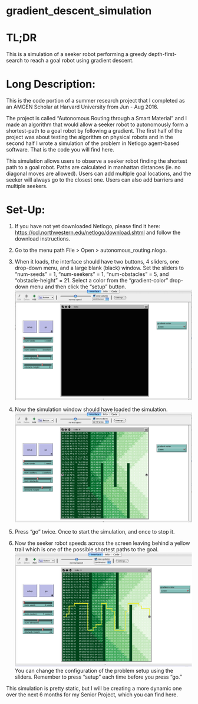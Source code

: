# gradient_descent_simulation

# TL;DR
This is a simulation of a seeker robot performing a greedy depth-first-search to reach a goal robot using gradient descent.

# Long Description:
This is the code portion of a summer research project that I completed as an AMGEN Scholar at Harvard University from Jun - Aug 2016.

The project is called “Autonomous Routing through a Smart Material” and I made an algorithm that would allow a seeker robot to autonomously form a shortest-path to a goal robot by following a gradient.  The first half of the project was about testing the algorithm on physical robots and in the second half I wrote a simulation of the problem in Netlogo agent-based software.  That is the code you will find here.


This simulation allows users to observe a seeker robot finding the shortest path to a goal robot.  Paths are calculated in manhattan distances (ie. no diagonal moves are allowed).  Users can add multiple goal locations, and the seeker will always go to the closest one.  Users can also add barriers and multiple seekers.


# Set-Up:

1.  If you have not yet downloaded Netlogo, please find it here:  https://ccl.northwestern.edu/netlogo/download.shtml and follow the download instructions.

2.  Go to the menu path File > Open > autonomous_routing.nlogo.

3.  When it loads, the interface should have two buttons, 4 sliders, one drop-down menu, and a large blank (black) window.
Set the sliders to “num-seeds” = 1, “num-seekers” = 1, “num-obstacles” = 5, and “obstacle-height” = 21.  Select a color from the “gradient-color” drop-down menu and then click the “setup” button.
![alt tag](https://github.com/ma8642/gradient_descent_simulation/blob/master/pre_set_up.png)

4.  Now the simulation window should have loaded the simulation.
![alt tag](https://github.com/ma8642/gradient_descent_simulation/blob/master/fully_set_up.png)

5.  Press “go” twice.  Once to start the simulation, and once to stop it.

6.  Now the seeker robot speeds across the screen leaving behind a yellow trail which is one of the possible shortest paths to the goal.
![alt tag](https://github.com/ma8642/gradient_descent_simulation/blob/master/run_program.png)
You can change the configuration of the problem setup using the sliders.  Remember to press “setup” each time before you press “go.”


This simulation is pretty static, but I will be creating a more dynamic one over the next 6 months for my Senior Project, which you can find here.





